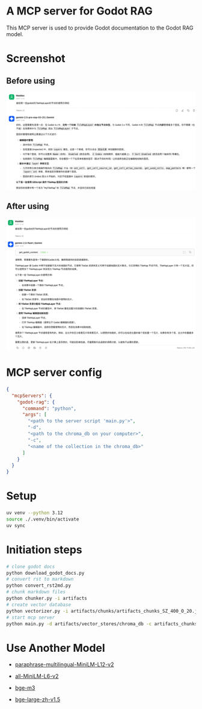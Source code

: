 # A MCP server for Godot RAG

This MCP server is used to provide Godot documentation to the Godot RAG model.

# Screenshot

## Before using

![before](screenshots/before.png)

## After using

![after](screenshots/after.png)

# MCP server config

```json
{
  "mcpServers": {
    "godot-rag": {
      "command": "python",
      "args": [
        "<path to the server script 'main.py'>",
        "-d",
        "<path to the chroma_db on your computer>",
        "-c",
        "<name of the collection in the chroma_db>"
      ]
    }
  }
}
```

# Setup

```bash
uv venv --python 3.12
source ./.venv/bin/activate
uv sync
```

# Initiation steps

```bash
# clone godot docs
python download_godot_docs.py
# convert rst to markdown
python convert_rst2md.py
# chunk markdown files
python chunker.py -i artifacts
# create vector database
python vectorizer.py -i artifacts/chunks/artifacts_chunks_SZ_400_O_20.jsonl
# start mcp server
python main.py -d artifacts/vector_stores/chroma_db -c artifacts_chunks_SZ_400_O_20_all-MiniLM-L6-v2
```

# Use Another Model

- [paraphrase-multilingual-MiniLM-L12-v2](https://huggingface.co/sentence-transformers/paraphrase-multilingual-MiniLM-L12-v2)

- [all-MiniLM-L6-v2](https://huggingface.co/sentence-transformers/all-MiniLM-L6-v2)

- [bge-m3](https://huggingface.co/BAAI/bge-m3)

- [bge-large-zh-v1.5](https://huggingface.co/BAAI/bge-large-zh-v1.5)